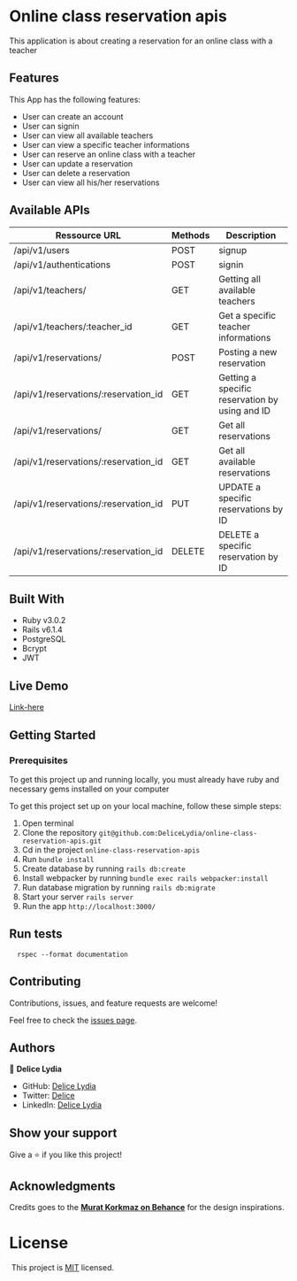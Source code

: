 # Online class reservation apis

This application is about creating a reservation for an online class with a teacher

## Features

This App has the following features:

- User can create an account
- User can signin
- User can view all available teachers
- User can view a specific teacher informations
- User can reserve an online class with a teacher
- User can update a reservation
- User can delete a reservation
- User can view all his/her reservations

## Available APIs

| Ressource URL | Methods  | Description  |
| ------- | --- | --- |
| /api/v1/users| POST | signup |
| /api/v1/authentications | POST | signin|
| /api/v1/teachers/ | GET | Getting all available teachers |
| /api/v1/teachers/:teacher_id| GET |Get a specific teacher informations |
| /api/v1/reservations/| POST | Posting a new reservation |
| /api/v1/reservations/:reservation_id| GET | Getting a specific reservation by using and ID|
| /api/v1/reservations/| GET | Get all reservations|
| /api/v1/reservations/:reservation_id| GET | Get all available reservations |
| /api/v1/reservations/:reservation_id| PUT | UPDATE a specific reservations by ID |
| /api/v1/reservations/:reservation_id| DELETE| DELETE a specific reservation by ID |


## Built With

- Ruby v3.0.2
- Rails v6.1.4
- PostgreSQL
- Bcrypt
- JWT

## Live Demo

[Link-here](https://group-hours.herokuapp.com)

## Getting Started

### Prerequisites

To get this project up and running locally, you must already have ruby and necessary gems installed on your computer

To get this project set up on your local machine, follow these simple steps:

1. Open terminal
2. Clone the repository 
``` git@github.com:DeliceLydia/online-class-reservation-apis.git ```
3. Cd in the project ``` online-class-reservation-apis ```
4. Run ``` bundle install ```
5. Create database by running ``` rails db:create ```
6. Install webpacker by running 
``` bundle exec rails webpacker:install ```
7. Run database migration by running ``` rails db:migrate ```
8. Start your server ``` rails server ```
9. Run the app ``` http://localhost:3000/ ```

## Run tests

```
  rspec --format documentation
```
## Contributing

Contributions, issues, and feature requests are welcome!

Feel free to check the [issues page](https://github.com/DeliceLydia/online-class-reservation-apis/issues).

## Authors

👤 **Delice Lydia**
  - GitHub: [Delice Lydia](https://github.com/DeliceLydia)
  - Twitter: [Delice](https://twitter.com/IngabireLydia)
  - LinkedIn: [Delice Lydia](https://www.linkedin.com/in/delice-lydia/)

## Show your support

Give a ⭐️ if you like this project!

## Acknowledgments

Credits goes to the [**Murat Korkmaz on Behance**](https://www.behance.net/gallery/26425031/Vespa-Responsive-Redesign) for the design inspirations.

# License
​
This project is [MIT](https://github.com/DeliceLydia/online-class-reservation-apis/blob/master/LICENSE) licensed.
